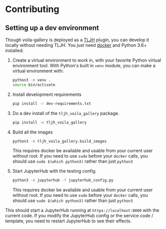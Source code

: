 # Contributing

## Setting up a dev environment

Though voila-gallery is deployed as a [TLJH](https://tljh.jupyter.org)
plugin, you can develop it locally without needing TLJH. You just need
[docker](https://docker.com) and Python 3.6+ installed.

1. Create a virtual environment to work in, with your favorite
   Python virtual environment tool. With Python's built in `venv`
   module, you can make a virtual environment with:

   ```bash
   python3 -m venv .
   source bin/activate
   ```

2. Install development requirements

   ```bash
   pip install -r dev-requirements.txt
   ```
2. Do a dev install of the `tljh_voila_gallery` package.

   ```bash
   pip install -e tljh_voila_gallery
   ```

3. Build all the images

   ```bash
   python3 -m tljh_voila_gallery.build_images
   ```

   This requires docker be available and usable from your current
   user without root. If you need to use `sudo` before your `docker`
   calls, you should use `sudo $(which python3)` rather than just
   `python3`

4. Start JupyterHub with the testing config

   ```bash
   python3 -m jupyterhub -f jupyterhub_config.py
   ```

   This requires docker be available and usable from your current
   user without root. If you need to use `sudo` before your `docker`
   calls, you should use `sudo $(which python3)` rather than just
   `python3`

This should start a JupyterHub running at `https://localhost:8000`
with the current code. If you modify the JupyterHub config or the
service code / template, you need to restart JupyterHub to see their
effects.
